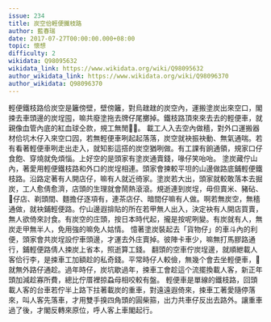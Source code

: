 ```yaml
---
issue: 234
title: 炭空佮輕便鐵枝路
author: 藍春瑞
date: 2017-07-27T00:00:00.000+08:00
topic: 懷想
difficulty: 2
wikidata: Q98095632
wikidata_link: https://www.wikidata.org/wiki/Q98095632
author_wikidata_link: https://www.wikidata.org/wiki/Q98096370
author_wikidata: Q98096370
---
```

輕便鐵枝路佮炭空是籬傍壁，壁傍籬，對烏趖趖的炭空內，運搬塗炭出來空口，閣捒去車頭邊的炭埕囤，嘛共廢塗拖去牌仔尾擲掉。鐵枝路頂來來去去的輕便車，就親像血管內底的紅血球仝款，規工無閒𩑾𩑾。
載工人入去空內做穡，對外口運搬器材佮坑木仔入來空口囥，若無輕便車咧起起落落，炭空就袂振袂動、無氣通喘。若有看著輕便車咧走出走入，就知影這搭的炭空猶咧做。有工課有餉通領，規家口仔食飽、穿燒就免煩惱。上好空的是頭家有塗炭通賣錢，喙仔笑咍咍。
塗炭藏佇山內，著愛用輕便鐵枝路和外口的炭埕相連。頭家會揀較平坦的山邊做路底鋪輕便鐵枝路。沿路定著有人開店仔，嘛有人就近徛家。塗炭若大出，頭家就較敢落本去掘炭，工人愈倩愈濟，店頭的生理就會鬧熱滾滾。規逝連到炭埕，毋但賣米、豬砧、𥴊仔店、剃頭間、麵擔仔逐項有，連茶店仔、暗間仔嘛有人做。啊若無炭空，無穡通做，就袂鋪輕便路。佇山邊遐揜貼的所在若甲無人出入，決定袂有人開店買賣，無人欲倚來討食。有炭空的庄頭，按日本時代起，攏是按呢咧變。有炭就有人，無炭走甲無半人，免用強的嘛免人姑情。
憶著塗炭裝起去「貨物仔」的車斗內的利便，頭家會共炭埕設佇車頭邊，才運去外庄賣掉。彼陣卡車少，嘛無打馬膠路通行，鋪輕便路倩人捒炭上省本，照逝算工錢。
翻頭的空車佇炭埕邊，就順紲載人客佮行李，是捒車工加額趁的私奇錢。平常時仔人較儉，無幾个會去坐輕便車，𪜶就無外路仔通趁。過年時仔，炭坑歇過年，捒車工會趁這个流擺換載人客，新正年頭加減趁寡所費，總比佇厝裡掠蝨母相咬較有盤。
輕便車是單線的鐵枝路，回頭載人客的台車若佇半上路下拄著載炭的重車，對遠遠遐倚來，捒車工著愛隨停落來，叫人客先落車，才用雙手搝四角頭的圓柴箍，出力共車仔反出去路外。讓重車過了後，才閣反轉來原位，呼人客上車閣起行。